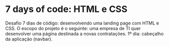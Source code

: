 # 7 days of code: HTML e CSS
Desafio 7 dias de código: desenvolvendo uma landing page com HTML e CSS.
O escopo do projeto é o seguinte: uma empresa de TI quer desenvolver uma página destinada a novas contratações.
1º dia: cabeçalho da aplicação (navbar).
